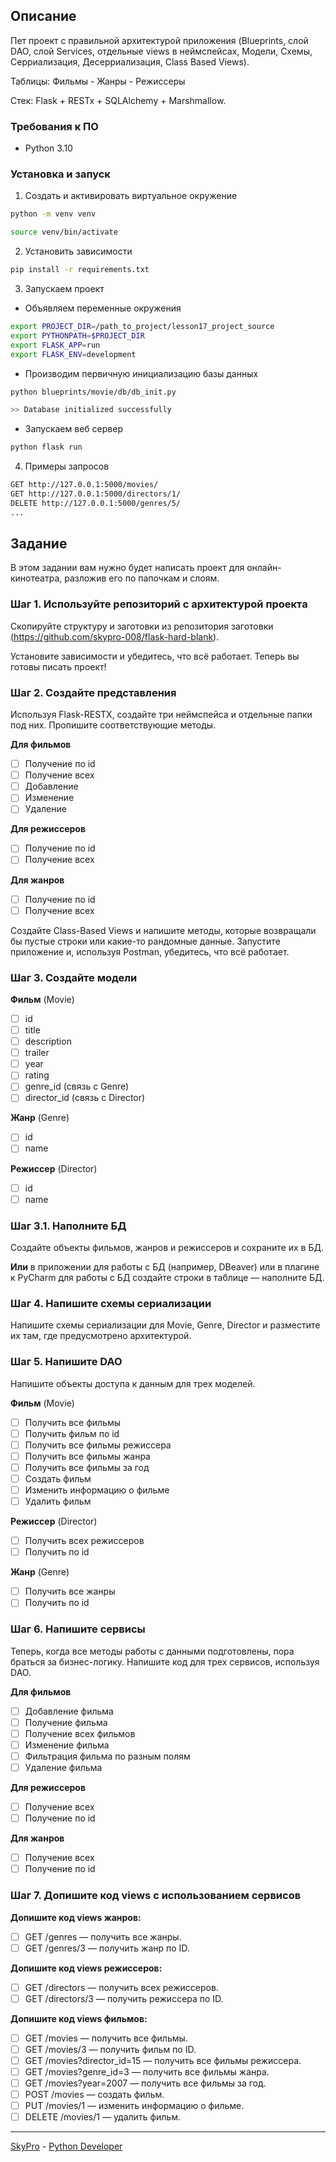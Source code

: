 ## Описание
Пет проект с правильной архитектурой приложения (Blueprints, слой DAO, слой Services, отдельные views в неймспейсах, Модели, Схемы, Серриализация, Десерриализация, Class Based Views).

Таблицы: Фильмы - Жанры - Режиссеры

Стек: Flask + RESTx + SQLAlchemy + Marshmallow.



### Требования к ПО
- Python 3.10

### Установка и запуск
1. Создать и активировать виртуальное окружение
```bash
python -m venv venv

source venv/bin/activate
```

2. Установить зависимости
```bash
pip install -r requirements.txt
```

3. Запускаем проект

 - Объявляем переменные окружения
```bash
export PROJECT_DIR=/path_to_project/lesson17_project_source
export PYTHONPATH=$PROJECT_DIR
export FLASK_APP=run     
export FLASK_ENV=development   
```
- Производим первичную инициализацию базы данных
```bash
python blueprints/movie/db/db_init.py

>> Database initialized successfully
```
- Запускаем веб сервер
```bash
python flask run
```
4. Примеры запросов
```bash
GET http://127.0.0.1:5000/movies/
GET http://127.0.0.1:5000/directors/1/
DELETE http://127.0.0.1:5000/genres/5/
...
```
## Задание

В этом задании вам нужно будет написать проект для онлайн-кинотеатра, разложив его по папочкам и слоям.

### Шаг 1. Используйте репозиторий с архитектурой проекта

Скопируйте структуру и заготовки из репозитория заготовки (https://github.com/skypro-008/flask-hard-blank).

Установите зависимости и убедитесь, что всё работает. Теперь вы готовы писать проект!

### Шаг 2. Создайте представления

Используя Flask-RESTX, создайте три неймспейса и отдельные папки под них. Пропишите соответствующие методы.

**Для фильмов**

- [ ]  Получение по id
- [ ]  Получение всех
- [ ]  Добавление
- [ ]  Изменение
- [ ]  Удаление

**Для режиссеров**

- [ ]  Получение по id
- [ ]  Получение всех

**Для жанров**

- [ ]  Получение по id
- [ ]  Получение всех

Создайте Class-Based Views и напишите методы, которые возвращали бы пустые строки или какие-то рандомные данные. Запустите приложение и, используя Postman, убедитесь, что всё работает.

### Шаг 3. Создайте модели

**Фильм** (Movie)

- [ ]  id
- [ ]  title
- [ ]  description
- [ ]  trailer
- [ ]  year
- [ ]  rating
- [ ]  genre_id (связь с Genre)
- [ ]  director_id (связь с Director)

**Жанр** (Genre)

- [ ]  id
- [ ]  name

**Режиссер** (Director)

- [ ]  id
- [ ]  name

### Шаг 3.1. Наполните БД

Создайте объекты фильмов, жанров и режиссеров и сохраните их в БД.

**Или** в приложении для работы с БД (например, DBeaver) или в плагине к PyCharm для работы с БД создайте строки в таблице — наполните БД.

### Шаг 4. Напишите схемы сериализации

Напишите схемы сериализации для Movie, Genre, Director и разместите их там, где предусмотрено архитектурой. 

### Шаг 5. Напишите DAO

Напишите объекты доступа к данным для трех моделей.

**Фильм** (Movie)

- [ ]  Получить все фильмы
- [ ]  Получить фильм по id
- [ ]  Получить все фильмы режиссера
- [ ]  Получить все фильмы жанра
- [ ]  Получить все фильмы за год
- [ ]  Создать фильм
- [ ]  Изменить информацию о фильме
- [ ]  Удалить фильм

**Режиссер** (Director)

- [ ]  Получить всех режиссеров
- [ ]  Получить по id

**Жанр** (Genre)

- [ ]  Получить все жанры
- [ ]  Получить по id

### Шаг 6. Напишите сервисы

Теперь, когда все методы работы с данными подготовлены, пора браться за бизнес-логику. Напишите код для трех сервисов, используя DAO.

**Для фильмов**

- [ ]  Добавление фильма
- [ ]  Получение фильма
- [ ]  Получение всех фильмов
- [ ]  Изменение фильма
- [ ]  Фильтрация фильма по разным полям
- [ ]  Удаление фильма

**Для режиссеров**

- [ ]  Получение всех
- [ ]  Получение по id

**Для жанров**

- [ ]  Получение всех
- [ ]  Получение по id

### Шаг 7. Допишите код **views** с использованием сервисов

**Допишите код views жанров:**

- [ ]  GET /genres — получить все жанры.
- [ ]  GET /genres/3 — получить жанр по ID.

**Допишите код views режиссеров:**

- [ ]  GET /directors — получить всех режиссеров.
- [ ]  GET /directors/3 — получить режиссера по ID.

**Допишите код views фильмов:**

- [ ]  GET /movies — получить все фильмы.
- [ ]  GET /movies/3 — получить фильм по ID.
- [ ]  GET /movies?director_id=15 — получить все фильмы режиссера.
- [ ]  GET /movies?genre_id=3 — получить все фильмы жанра.
- [ ]  GET /movies?year=2007 — получить все фильмы за год.
- [ ]  POST /movies — создать фильм.
- [ ]  PUT /movies/1 — изменить информацию о фильме.
- [ ]  DELETE /movies/1 — удалить фильм.

---
[SkyPro](https://sky.pro) - [Python Developer](https://sky.pro/courses/programming/python-web-course)
